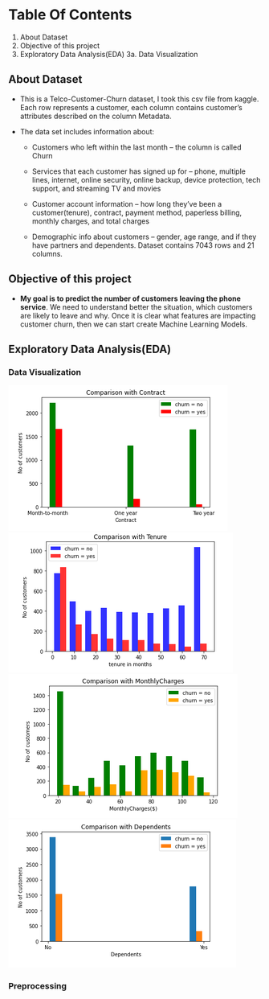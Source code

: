 # Table Of Contents
1. About Dataset
2. Objective of this project
3. Exploratory Data Analysis(EDA)
   3a. Data Visualization
   









## About Dataset
* This is a Telco-Customer-Churn dataset, I took this csv file from kaggle. Each row represents a customer, each column contains customer’s attributes described on the column Metadata.

* The data set includes information about:

    * Customers who left within the last month – the column is called Churn

    * Services that each customer has signed up for – phone, multiple lines, internet, online security, online backup, device protection, tech support, and streaming TV and movies

    * Customer account information – how long they’ve been a customer(tenure), contract, payment method, paperless billing, monthly charges, and total charges

    * Demographic info about customers – gender, age range, and if they have partners and dependents. Dataset contains 7043 rows and 21 columns.

## Objective of this project

* **My goal is to predict the number of customers leaving the phone service**. We need to understand better the situation, which customers are likely to leave and why. Once it is clear what features are impacting customer churn, then we can start create Machine Learning Models.

## Exploratory Data Analysis(EDA)
### Data Visualization
![i1.png](i1.png) ![i2.png](i2.png)  ![i3.png](i3.png) ![i4.png](i4.png)  

### Preprocessing


